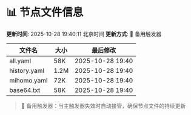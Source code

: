 # 📊 节点文件信息

**更新时间**: 2025-10-28 19:40:11 北京时间
**更新方式**: 🔄 备用触发器

| 文件名 | 大小 | 最后修改 |
|--------|------|----------|
| all.yaml | 58K | 2025-10-28 19:40 |
| history.yaml | 1.2M | 2025-10-28 19:40 |
| mihomo.yaml | 72K | 2025-10-28 19:40 |
| base64.txt | 58K | 2025-10-28 19:40 |

> 🔄 备用触发器：当主触发器失效时自动接管，确保节点文件的持续更新
